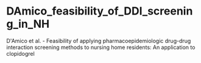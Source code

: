 # DAmico_feasibility_of_DDI_screening_in_NH
D'Amico et al. - Feasibility of applying pharmacoepidemiologic drug-drug interaction screening methods to nursing home residents: An application to clopidogrel
